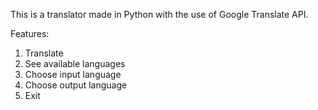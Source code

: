 This is a translator made in Python with the use of Google Translate API.

Features:
1. Translate
2. See available languages
3. Choose input language
4. Choose output language
5. Exit
